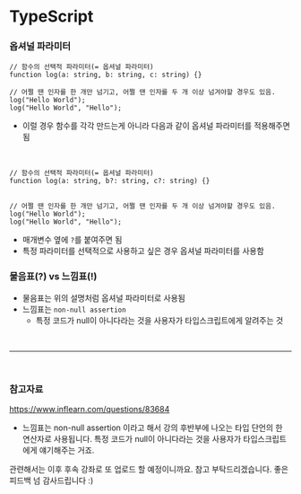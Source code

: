 # TypeScript

### 옵셔널 파라미터

```TS
// 함수의 선택적 파라미터(= 옵셔널 파라미터)
function log(a: string, b: string, c: string) {}

// 어쩔 땐 인자를 한 개만 넘기고, 어쩔 땐 인자를 두 개 이상 넘겨야할 경우도 있음.
log("Hello World");
log("Hello World", "Hello");
```

- 이럴 경우 함수를 각각 만드는게 아니라 다음과 같이 옵셔널 파라미터를 적용해주면 됨

  <br>

```TS
// 함수의 선택적 파라미터(= 옵셔널 파라미터)
function log(a: string, b?: string, c?: string) {}


// 어쩔 땐 인자를 한 개만 넘기고, 어쩔 땐 인자를 두 개 이상 넘겨야할 경우도 있음.
log("Hello World");
log("Hello World", "Hello");
```

- 매개변수 옆에 `?`를 붙여주면 됨
- 특정 파라미터를 선택적으로 사용하고 싶은 경우 옵셔널 파라미터를 사용함

### 물음표(?) vs 느낌표(!)

- 물음표는 위의 설명처럼 옵셔널 파라미터로 사용됨
- 느낌표는 `non-null assertion`
  - 특정 코드가 null이 아니다라는 것을 사용자가 타입스크립트에게 알려주는 것

<br>

---

<br>

### 참고자료

https://www.inflearn.com/questions/83684

- 느낌표는 non-null assertion 이라고 해서 강의 후반부에 나오는 타입 단언의 한 연산자로 사용됩니다. 특정 코드가 null이 아니다라는 것을 사용자가 타입스크립트에게 얘기해주는 거죠.

관련해서는 이후 후속 강좌로 또 업로드 할 예정이니까요. 참고 부탁드리겠습니다. 좋은 피드백 넘 감사드립니다 :)

